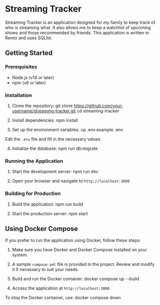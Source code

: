 # Streaming Tracker

Streaming Tracker is an application designed for my family to keep track of who is streaming what. It also allows me to keep a watchlist of upcoming shows and those recommended by friends. This application is written in Remix and uses SQLite.

## Getting Started

### Prerequisites

- Node.js (v14 or later)
- npm (v6 or later)

### Installation

1. Clone the repository:
   git clone https://github.com/your-username/streaming-tracker.git
   cd streaming-tracker

2. Install dependencies:
   npm install

3. Set up the environment variables:
   cp .env.example .env

Edit the `.env` file and fill in the necessary values.

4. Initialize the database:
   npm run db:migrate

### Running the Application

1. Start the development server:
   npm run dev

2. Open your browser and navigate to `http://localhost:3000`

### Building for Production

1. Build the application:
   npm run build

2. Start the production server:
   npm start

## Using Docker Compose

If you prefer to run the application using Docker, follow these steps:

1. Make sure you have Docker and Docker Compose installed on your system.
2. A sample `compose.yml` file is provided in the project. Review and modify it if necessary to suit your needs.
3. Build and run the Docker container:
   docker compose up --build

4. Access the application at `http://localhost:3000`

To stop the Docker container, use:
docker compose down
